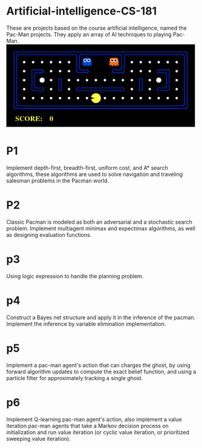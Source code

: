 # Artificial-intelligence-CS-181
These are projects based on the course artificial intelligence, named the Pac-Man projects. They apply an array of AI techniques to playing Pac-Man.  
![gif](https://github.com/yige97/Artificial-intelligence-CS-181/blob/master/pacman_game.gif)
# P1
Implement depth-first, breadth-first, uniform cost, and A* search algorithms, these algorithms are used to solve navigation and traveling salesman problems in the Pacman world.  
# P2
Classic Pacman is modeled as both an adversarial and a stochastic search problem. Implement multiagent minimax and expectimax algorithms, as well as designing evaluation functions.
# p3
Using logic expression to handle the planning problem.
# p4
Construct a Bayes net structure and apply it in the inference of the pacman. Implement the inference by variable elimination implementation.
# p5
Implement a pac-man agent's action that can charges the ghost, by using forward algorithm updates to compute the exact belief function, and using a particle filter for approximately tracking a single ghost.
# p6
Implement Q-learning pac-man agent's action, also implement a value iteration pac-man agents that take a Markov decision process on initialization and run value iteration (or cyclic value iteration, or prioritized sweeping value iteration).
